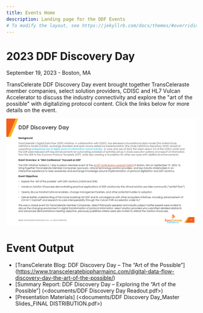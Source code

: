 ```yaml
---
title: Events Home
description: Landing page for the DDF Events
# To modify the layout, see https://jekyllrb.com/docs/themes/#overriding-theme-defaults
---
```

# 2023 DDF Discovery Day
September 19, 2023 - Boston, MA

TransCelerate DDF Discovery Day event brought together TransCeleraste member companies, select solution providers, CDISC and HL7 Vulcan Accelerator to discuss the industry connectivity and explore the "art of the possible" with digitalizing protocol content. Click the links below for more details on the event.

![Alt text](media/images/DDF_DD_Cover_Page.png)

# Event Output
- [TransCelerate Blog: DDF Discovery Day – The “Art of the Possible”] (https://www.transceleratebiopharmainc.com/digital-data-flow-discovery-day-the-art-of-the-possible/)
- [Summary Report: DDF Discovery Day – Exploring the “Art of the Possible”] (<documents/DDF Discovery Day Readout.pdf>)
- [Presentation Materials] (<documents/DDF Discovery Day_Master Slides_FINAL DISTRIBUTION.pdf>)